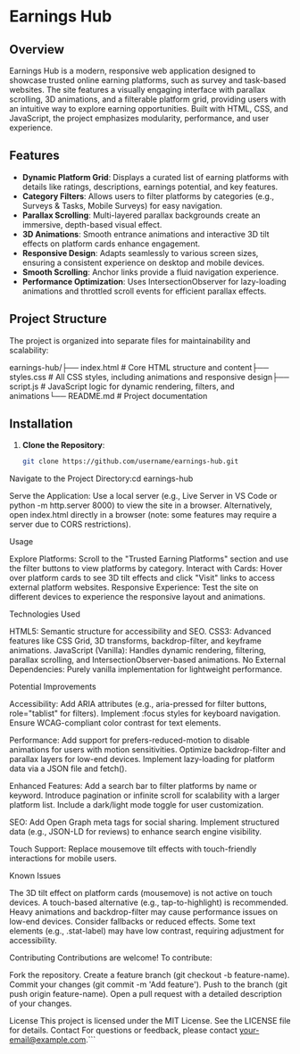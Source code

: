 # Earnings Hub

## Overview
Earnings Hub is a modern, responsive web application designed to showcase trusted online earning platforms, such as survey and task-based websites. The site features a visually engaging interface with parallax scrolling, 3D animations, and a filterable platform grid, providing users with an intuitive way to explore earning opportunities. Built with HTML, CSS, and JavaScript, the project emphasizes modularity, performance, and user experience.

## Features
- **Dynamic Platform Grid**: Displays a curated list of earning platforms with details like ratings, descriptions, earnings potential, and key features.
- **Category Filters**: Allows users to filter platforms by categories (e.g., Surveys & Tasks, Mobile Surveys) for easy navigation.
- **Parallax Scrolling**: Multi-layered parallax backgrounds create an immersive, depth-based visual effect.
- **3D Animations**: Smooth entrance animations and interactive 3D tilt effects on platform cards enhance engagement.
- **Responsive Design**: Adapts seamlessly to various screen sizes, ensuring a consistent experience on desktop and mobile devices.
- **Smooth Scrolling**: Anchor links provide a fluid navigation experience.
- **Performance Optimization**: Uses IntersectionObserver for lazy-loading animations and throttled scroll events for efficient parallax effects.

## Project Structure
The project is organized into separate files for maintainability and scalability:

earnings-hub/├── index.html         # Core HTML structure and content├── styles.css        # All CSS styles, including animations and responsive design├── script.js         # JavaScript logic for dynamic rendering, filters, and animations└── README.md         # Project documentation

## Installation
1. **Clone the Repository**:
   ```bash
   git clone https://github.com/username/earnings-hub.git


Navigate to the Project Directory:cd earnings-hub


Serve the Application:
Use a local server (e.g., Live Server in VS Code or python -m http.server 8000) to view the site in a browser.
Alternatively, open index.html directly in a browser (note: some features may require a server due to CORS restrictions).



Usage

Explore Platforms: Scroll to the "Trusted Earning Platforms" section and use the filter buttons to view platforms by category.
Interact with Cards: Hover over platform cards to see 3D tilt effects and click "Visit" links to access external platform websites.
Responsive Experience: Test the site on different devices to experience the responsive layout and animations.

Technologies Used

HTML5: Semantic structure for accessibility and SEO.
CSS3: Advanced features like CSS Grid, 3D transforms, backdrop-filter, and keyframe animations.
JavaScript (Vanilla): Handles dynamic rendering, filtering, parallax scrolling, and IntersectionObserver-based animations.
No External Dependencies: Purely vanilla implementation for lightweight performance.

Potential Improvements

Accessibility:
Add ARIA attributes (e.g., aria-pressed for filter buttons, role="tablist" for filters).
Implement :focus styles for keyboard navigation.
Ensure WCAG-compliant color contrast for text elements.


Performance:
Add support for prefers-reduced-motion to disable animations for users with motion sensitivities.
Optimize backdrop-filter and parallax layers for low-end devices.
Implement lazy-loading for platform data via a JSON file and fetch().


Enhanced Features:
Add a search bar to filter platforms by name or keyword.
Introduce pagination or infinite scroll for scalability with a larger platform list.
Include a dark/light mode toggle for user customization.


SEO:
Add Open Graph meta tags for social sharing.
Implement structured data (e.g., JSON-LD for reviews) to enhance search engine visibility.


Touch Support: Replace mousemove tilt effects with touch-friendly interactions for mobile users.

Known Issues

The 3D tilt effect on platform cards (mousemove) is not active on touch devices. A touch-based alternative (e.g., tap-to-highlight) is recommended.
Heavy animations and backdrop-filter may cause performance issues on low-end devices. Consider fallbacks or reduced effects.
Some text elements (e.g., .stat-label) may have low contrast, requiring adjustment for accessibility.

Contributing
Contributions are welcome! To contribute:

Fork the repository.
Create a feature branch (git checkout -b feature-name).
Commit your changes (git commit -m 'Add feature').
Push to the branch (git push origin feature-name).
Open a pull request with a detailed description of your changes.

License
This project is licensed under the MIT License. See the LICENSE file for details.
Contact
For questions or feedback, please contact your-email@example.com.```

